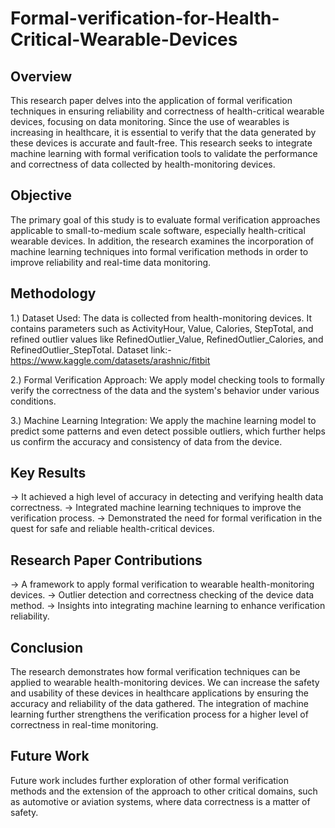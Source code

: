 # Formal-verification-for-Health-Critical-Wearable-Devices
## Overview
This research paper delves into the application of formal verification techniques in ensuring reliability and correctness of health-critical wearable devices, focusing on data monitoring. Since the use of wearables is increasing in healthcare, it is essential to verify that the data generated by these devices is accurate and fault-free. This research seeks to integrate machine learning with formal verification tools to validate the performance and correctness of data collected by health-monitoring devices.
## Objective
The primary goal of this study is to evaluate formal verification approaches applicable to small-to-medium scale software, especially health-critical wearable devices. In addition, the research examines the incorporation of machine learning techniques into formal verification methods in order to improve reliability and real-time data monitoring.
## Methodology
1.) Dataset Used: The data is collected from health-monitoring devices. It contains parameters such as ActivityHour, Value, Calories, StepTotal, and refined outlier values like RefinedOutlier_Value, RefinedOutlier_Calories, and RefinedOutlier_StepTotal.
Dataset link:- https://www.kaggle.com/datasets/arashnic/fitbit

2.) Formal Verification Approach: We apply model checking tools to formally verify the correctness of the data and the system's behavior under various conditions.

3.) Machine Learning Integration: We apply the machine learning model to predict some patterns and even detect possible outliers, which further helps us confirm the accuracy and consistency of data from the device.

## Key Results
-> It achieved a high level of accuracy in detecting and verifying health data correctness.
-> Integrated machine learning techniques to improve the verification process.
-> Demonstrated the need for formal verification in the quest for safe and reliable health-critical devices.
## Research Paper Contributions
-> A framework to apply formal verification to wearable health-monitoring devices.
-> Outlier detection and correctness checking of the device data method.
-> Insights into integrating machine learning to enhance verification reliability.
## Conclusion
The research demonstrates how formal verification techniques can be applied to wearable health-monitoring devices. We can increase the safety and usability of these devices in healthcare applications by ensuring the accuracy and reliability of the data gathered. The integration of machine learning further strengthens the verification process for a higher level of correctness in real-time monitoring.
## Future Work
Future work includes further exploration of other formal verification methods and the extension of the approach to other critical domains, such as automotive or aviation systems, where data correctness is a matter of safety.
